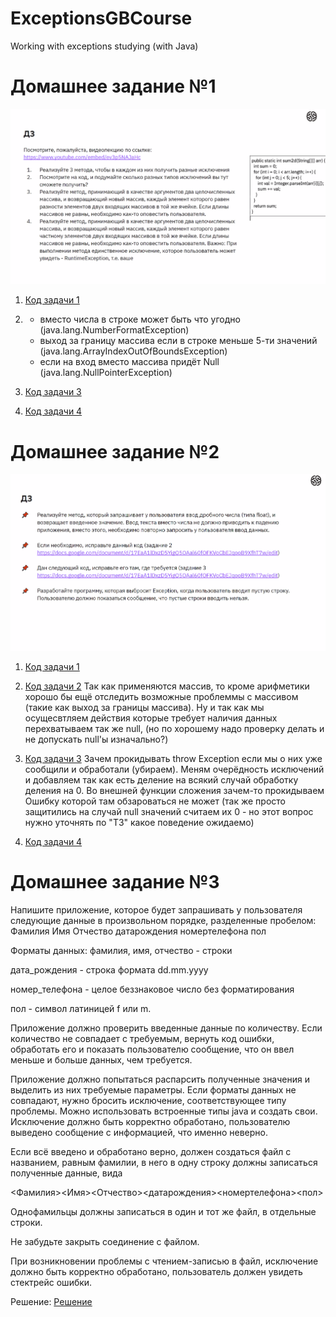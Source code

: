 # ExceptionsGBCourse
Working with exceptions studying (with Java)

# Домашнее задание №1
![Картинка задания](./HomeWork%201/%D0%97%D0%B0%D0%B4%D0%B0%D0%BD%D0%B8%D0%B5.png)



1.  [Код задачи 1](https://github.com/AlexanderSibirko/ExceptionsGBCourse/blob/main/HomeWork%201/Homework11.java)

2.  * вместо числа в строке может быть что угодно (java.lang.NumberFormatException)
    * выход за границу массива если в строке меньше 5-ти значений (java.lang.ArrayIndexOutOfBoundsException)
    * если на вход вместо массива придёт Null (java.lang.NullPointerException)
    
3.  [Код задачи 3](https://github.com/AlexanderSibirko/ExceptionsGBCourse/blob/main/HomeWork%201/Homework13.java)

4.  [Код задачи 4](https://github.com/AlexanderSibirko/ExceptionsGBCourse/blob/main/HomeWork%201/Homework14.java)



# Домашнее задание №2
![Домашнее задание2](./HomeWork%202/%D0%94%D0%97%202.png)

1. [Код задачи 1](https://github.com/AlexanderSibirko/ExceptionsGBCourse/blob/main/HomeWork%202/Homework21.java)

2. [Код задачи 2](https://github.com/AlexanderSibirko/ExceptionsGBCourse/blob/main/HomeWork%202/Homework22.java)
Так как применяются массив, то кроме арифметики хорошо бы ещё отследить возможные проблеммы с массивом (такие как выход за границы массива). Ну и так как мы осущесвтляем действия которые требует наличия данных перехватываем так же null, (но по хорошему надо проверку делать и не допускать null'ы изначально?)

3. [Код задачи 3](https://github.com/AlexanderSibirko/ExceptionsGBCourse/blob/main/HomeWork%202/Homework23.java)
Зачем прокидывать throw Exception если мы о них уже сообщили и обработали (убираем). Меням очерёдность исключений и добавляем так как есть деление на всякий случай обработку деления на 0. Во внешней функции сложения зачем-то прокидываем Ошибку которой там обзароваться не может (так же просто защитились на случай null значений считаем их 0 - но этот вопрос нужно уточнять по "ТЗ" какое поведение ожидаемо)


4. [Код задачи 4](https://github.com/AlexanderSibirko/ExceptionsGBCourse/blob/main/HomeWork%202/Homework24.java)



# Домашнее задание №3
Напишите приложение, которое будет запрашивать у пользователя следующие данные в произвольном порядке, разделенные пробелом:
Фамилия Имя Отчество датарождения номертелефона пол

Форматы данных:
фамилия, имя, отчество - строки

дата_рождения - строка формата dd.mm.yyyy

номер_телефона - целое беззнаковое число без форматирования

пол - символ латиницей f или m.

Приложение должно проверить введенные данные по количеству. Если количество не совпадает с требуемым, вернуть код ошибки, обработать его и показать пользователю сообщение, что он ввел меньше и больше данных, чем требуется.

Приложение должно попытаться распарсить полученные значения и выделить из них требуемые параметры. Если форматы данных не совпадают, нужно бросить исключение, соответствующее типу проблемы. Можно использовать встроенные типы java и создать свои. Исключение должно быть корректно обработано, пользователю выведено сообщение с информацией, что именно неверно.

Если всё введено и обработано верно, должен создаться файл с названием, равным фамилии, в него в одну строку должны записаться полученные данные, вида

<Фамилия><Имя><Отчество><датарождения><номертелефона><пол>

Однофамильцы должны записаться в один и тот же файл, в отдельные строки.

Не забудьте закрыть соединение с файлом.

При возникновении проблемы с чтением-записью в файл, исключение должно быть корректно обработано, пользователь должен увидеть стектрейс ошибки.

Решение: [Решение](https://github.com/AlexanderSibirko/ExceptionsGBCourse/blob/main/HomeWork_3/)